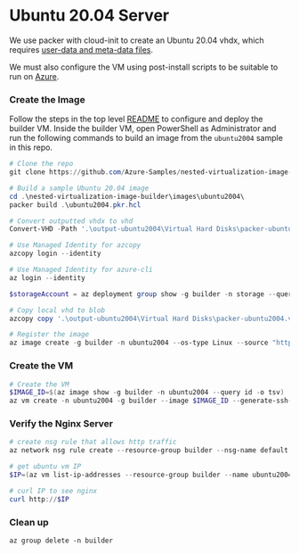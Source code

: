 # Ubuntu 20.04 Server

We use packer with cloud-init to create an Ubuntu 20.04 vhdx, which requires [user-data and meta-data files](https://ubuntu.com/server/docs/install/autoinstall-quickstart).

We must also configure the VM using post-install scripts to be suitable to run on [Azure](https://docs.microsoft.com/en-us/azure/virtual-machines/linux/create-upload-ubuntu).

### Create the Image

Follow the steps in the top level [README](../../README.md) to configure and deploy the builder VM. Inside the builder VM, open PowerShell as Administrator and run the following commands to build an image from the `ubuntu2004` sample in this repo.


``` powershell
# Clone the repo
git clone https://github.com/Azure-Samples/nested-virtualization-image-builder --config core.autocrlf=input

# Build a sample Ubuntu 20.04 image
cd .\nested-virtualization-image-builder\images\ubuntu2004\
packer build .\ubuntu2004.pkr.hcl

# Convert outputted vhdx to vhd
Convert-VHD -Path '.\output-ubuntu2004\Virtual Hard Disks\packer-ubuntu2004.vhdx'  -DestinationPath '.\output-ubuntu2004\Virtual Hard Disks\packer-ubuntu2004.vhd' -VHDType Fixed

# Use Managed Identity for azcopy
azcopy login --identity

# Use Managed Identity for azure-cli
az login --identity

$storageAccount = az deployment group show -g builder -n storage --query 'properties.outputs.storageAccount.value' -o tsv

# Copy local vhd to blob
azcopy copy '.\output-ubuntu2004\Virtual Hard Disks\packer-ubuntu2004.vhd' "https://$storageAccount.blob.core.windows.net/images/ubuntu2004.vhd"

# Register the image
az image create -g builder -n ubuntu2004 --os-type Linux --source "https://$storageAccount.blob.core.windows.net/images/ubuntu2004.vhd"

```

### Create the VM

``` powershell
# Create the VM
$IMAGE_ID=$(az image show -g builder -n ubuntu2004 --query id -o tsv)
az vm create -n ubuntu2004 -g builder --image $IMAGE_ID --generate-ssh-keys --admin-password Password#1234 --nsg default
```

### Verify the Nginx Server

``` powershell
# create nsg rule that allows http traffic
az network nsg rule create --resource-group builder --nsg-name default -n AllowHttpRule --priority 501 --protocol "*" --access Allow

# get ubuntu vm IP
$IP=(az vm list-ip-addresses --resource-group builder --name ubuntu2004 --query "[].virtualMachine.network.publicIpAddresses[0].ipAddress" --output tsv)

# curl IP to see nginx 
curl http://$IP
```

### Clean up

```shell
az group delete -n builder
```
